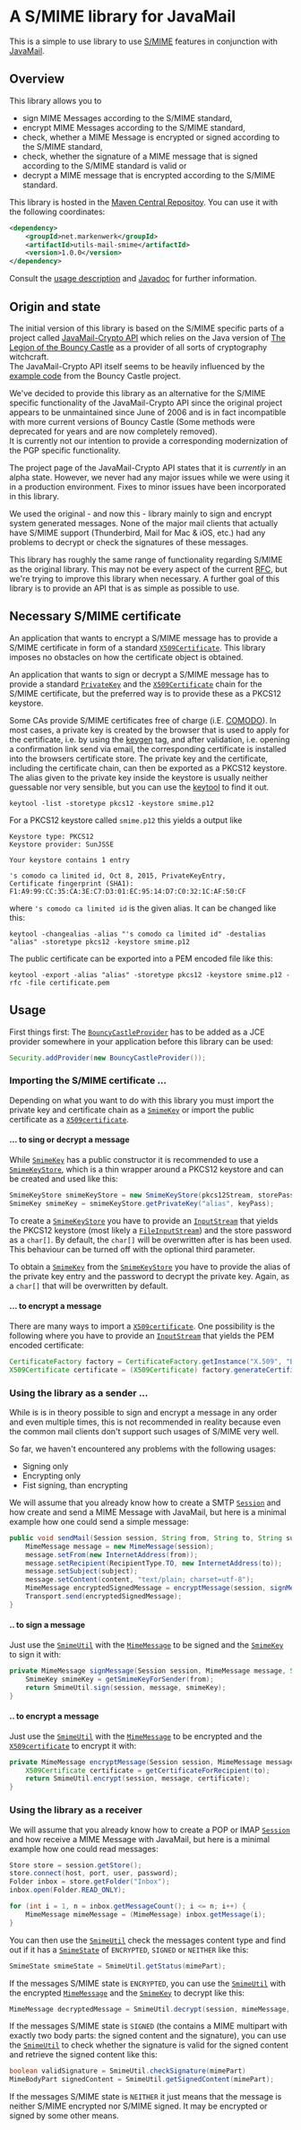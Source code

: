 # A S/MIME library for JavaMail

This is a simple to use library to use [S/MIME](https://en.wikipedia.org/wiki/S/MIME) features in conjunction with [JavaMail](http://www.oracle.com/technetwork/java/javamail/index.html).

## Overview

This library allows you to

 - sign MIME Messages according to the S/MIME standard,
 - encrypt MIME Messages according to the S/MIME standard,
 - check, whether a MIME Message is encrypted or signed according to the S/MIME standard,
 - check, whether the signature of a MIME message that is signed according to the S/MIME standard is valid or
 - decrypt a MIME message that is encrypted according to the S/MIME standard.

This library is hosted in the [Maven Central Repositoy](http://search.maven.org/#artifactdetails|net.markenwerk|utils-mail-smime|1.0.0|jar). You can use it with the following coordinates:

```xml
<dependency>
	<groupId>net.markenwerk</groupId>
	<artifactId>utils-mail-smime</artifactId>
	<version>1.0.0</version>
</dependency>
```

Consult the [usage description](#usage) and [Javadoc](http://markenwerk.github.io/java-utils-mail-smime/javadoc/1.0.0/index.html) for further information.

## Origin and state

The initial version of this library is based on the S/MIME specific parts of a project called [JavaMail-Crypto API](http://javamail-crypto.sourceforge.net/) which relies on the Java version of [The Legion of the Bouncy Castle](http://www.bouncycastle.org/java.html) as a provider of all sorts of cryptography witchcraft.  
The JavaMail-Crypto API itself seems to be heavily influenced by the [example code](http://grepcode.com/file/repo1.maven.org/maven2/org.bouncycastle/bcmail-jdk16/1.46/org/bouncycastle/mail/smime/examples) from the Bouncy Castle project.

We've decided to provide this library as an alternative for the S/MIME specific functionality of the JavaMail-Crypto API since the original project appears to be unmaintained since June of 2006 and is in fact incompatible with more current versions of Bouncy Castle (Some methods were deprecated for years and are now completely removed).  
It is currently not our intention to provide a corresponding modernization of the PGP specific functionality.

The project page of the JavaMail-Crypto API states that it is *currently* in an alpha state. However, we never had any major issues while we were using it in a production environment. Fixes to minor issues have been incorporated in this library.

We used the original - and now this - library mainly to sign and encrypt system generated messages.
None of the major mail clients that actually have S/MIME support (Thunderbird, Mail for Mac & iOS, etc.) had any problems to decrypt or check the signatures of these messages.

This library has roughly the same range of functionality regarding S/MIME as the original library. This may not be every aspect of the current [RFC](https://tools.ietf.org/html/rfc5751), but we're trying to improve this library when necessary. A further goal of this library is to provide an API that is as simple as possible to use.

## Necessary S/MIME certificate

An application that wants to encrypt a S/MIME message has to provide a S/MIME certificate in form of a standard [`X509Certificate`](http://docs.oracle.com/javase/7/docs/api/index.html?java/security/cert/X509Certificate.html).
This library imposes no obstacles on how the certificate object is obtained.

An application that wants to sign or decrypt a S/MIME message has to provide a standard [`PrivateKey`](http://docs.oracle.com/javase/7/docs/api/index.html?java/security/PrivateKey.html) and the [`X509Certificate`](http://docs.oracle.com/javase/7/docs/api/index.html?java/security/cert/X509Certificate.html) chain for the S/MIME certificate, but the preferred way is to provide these as a PKCS12 keystore.

Some CAs provide S/MIME certificates free of charge (i.E. [COMODO](https://secure.comodo.com/products/frontpage?area=SecureEmailCertificate)). In most cases, a private key is created by the browser that is used to apply for the certificate, i.e. by using the [keygen](http://www.w3schools.com/tags/tag_keygen.asp) tag, and after validation, i.e. opening a confirmation link send via email, the corresponding certificate is installed into the browsers certificate store. The private key and the certificate, including the certificate chain, can then be exported as a PKCS12 keystore. The alias given to the private key inside the keystore is usually neither guessable nor very sensible, but you can use the [keytool](https://docs.oracle.com/javase/7/docs/technotes/tools/windows/keytool.html) to find it out.

```shell
keytool -list -storetype pkcs12 -keystore smime.p12
```
	
For a PKCS12 keystore called `smime.p12` this yields a output like

```
Keystore type: PKCS12
Keystore provider: SunJSSE

Your keystore contains 1 entry

's comodo ca limited id, Oct 8, 2015, PrivateKeyEntry, 
Certificate fingerprint (SHA1): F1:A9:99:CC:35:CA:3E:C7:D3:01:EC:95:14:D7:C0:32:1C:AF:50:CF
```
 
where `'s comodo ca limited id` is the given alias. It can be changed like this:

```shell
keytool -changealias -alias "'s comodo ca limited id" -destalias "alias" -storetype pkcs12 -keystore smime.p12
```

The public certificate can be exported into a PEM encoded file like this:

```shell
keytool -export -alias "alias" -storetype pkcs12 -keystore smime.p12 -rfc -file certificate.pem
```
	
## Usage

First things first: The [`BouncyCastleProvider`](http://www.bouncycastle.org/docs/docs1.5on/index.html?org/bouncycastle/jce/provider/BouncyCastleProvider.html) has to be added as a JCE provider somewhere in your application before this library can be used:

```java
Security.addProvider(new BouncyCastleProvider());
```
	
### Importing the S/MIME certificate ...

Depending on what you want to do with this library you must import the private key and certificate chain as a [`SmimeKey`](http://markenwerk.github.io/java-utils-mail-smime/javadoc/1.0.0/index.html?net/markenwerk/utils/mail/smime/SmimeKey.html) or import the public certificate as a [`X509certificate`](http://docs.oracle.com/javase/7/docs/api/index.html?java/security/cert/X509Certificate.html). 

#### ... to sing or decrypt a message

While [`SmimeKey`](http://markenwerk.github.io/java-utils-mail-smime/javadoc/1.0.0/index.html?net/markenwerk/utils/mail/smime/SmimeKey.html) has a public constructor it is recommended to use a [`SmimeKeyStore`](http://markenwerk.github.io/java-utils-mail-smime/javadoc/1.0.0/index.html?net/markenwerk/utils/mail/smime/SmimeKeyStore.html), which is a thin wrapper around a PKCS12 keystore and can be created and used like this:

```java
SmimeKeyStore smimeKeyStore = new SmimeKeyStore(pkcs12Stream, storePass);
SmimeKey smimeKey = smimeKeyStore.getPrivateKey("alias", keyPass);
```

To create a [`SmimeKeyStore`](http://markenwerk.github.io/java-utils-mail-smime/javadoc/1.0.0/index.html?net/markenwerk/utils/mail/smime/SmimeKeyStore.html) you have to provide an [`InputStream`](http://docs.oracle.com/javase/7/docs/api/index.html?java/io/InputStream.html) that yields the PKCS12 keystore (most likely a [`FileInputStream`](http://docs.oracle.com/javase/7/docs/api/index.html?java/io/FileInputStream.html)) and the store password as a `char[]`. By default, the `char[]` will be overwritten after is has been used. This behaviour can be turned off with the optional third parameter.

To obtain a [`SmimeKey`](http://markenwerk.github.io/java-utils-mail-smime/javadoc/1.0.0/index.html?net/markenwerk/utils/mail/smime/SmimeKey.html) from the [`SmimeKeyStore`](http://markenwerk.github.io/java-utils-mail-smime/javadoc/1.0.0/index.html?net/markenwerk/utils/mail/smime/SmimeKeyStore.html) you have to provide the alias of the private key entry and the password to decrypt the private key. Again, as a `char[]` that will be overwritten by default.

#### ... to encrypt a message

There are many ways to import a [`X509certificate`](http://docs.oracle.com/javase/7/docs/api/index.html?java/security/cert/X509Certificate.html). One possibility is the following where you have to provide an [`InputStream`](http://docs.oracle.com/javase/7/docs/api/index.html?java/io/InputStream.html) that yields the PEM encoded certificate:

```java
CertificateFactory factory = CertificateFactory.getInstance("X.509", "BC");
X509Certificate certificate = (X509Certificate) factory.generateCertificate(pemStream);
```
	
### Using the library as a sender ...

While is is in theory possible to sign and encrypt a message in any order and even multiple times, this is not recommended in reality because even the common mail clients don't support such usages of S/MIME very well.

So far, we haven't encountered any problems with the following usages:

 - Signing only
 - Encrypting only
 - Fist signing, than encrypting
 
We will assume that you already know how to create a SMTP [`Session`](https://javamail.java.net/nonav/docs/api/javax/mail/Session.html) and how create and send a MIME Message with JavaMail, but here is a minimal example how one could send a simple message:

```java
public void sendMail(Session session, String from, String to, String subject, String content) throws Exception {
	MimeMessage message = new MimeMessage(session);
	message.setFrom(new InternetAddress(from));
	message.setRecipient(RecipientType.TO, new InternetAddress(to));
	message.setSubject(subject);
	message.setContent(content, "text/plain; charset=utf-8");
	MimeMessage encryptedSignedMessage = encryptMessage(session, signMessage(session, message, from), to);
	Transport.send(encryptedSignedMessage);
}
```

#### .. to sign a message

Just use the [`SmimeUtil`](http://markenwerk.github.io/java-utils-mail-smime/javadoc/1.0.0/index.html?net/markenwerk/utils/mail/smime/SmimeUtil.html) with the [`MimeMessage`](https://javamail.java.net/nonav/docs/api/javax/mail/internet/MimeMessage.html) to be signed and the [`SmimeKey`](http://markenwerk.github.io/java-utils-mail-smime/javadoc/1.0.0/index.html?net/markenwerk/utils/mail/smime/SmimeKey.html) to sign it with:

```java
private MimeMessage signMessage(Session session, MimeMessage message, String from) throws Exception {
	SmimeKey smimeKey = getSmimeKeyForSender(from);
	return SmimeUtil.sign(session, message, smimeKey);
}
```

#### .. to encrypt a message

Just use the [`SmimeUtil`](http://markenwerk.github.io/java-utils-mail-smime/javadoc/1.0.0/index.html?net/markenwerk/utils/mail/smime/SmimeUtil.html) with the [`MimeMessage`](https://javamail.java.net/nonav/docs/api/javax/mail/internet/MimeMessage.html) to be encrypted and the [`X509certificate`](http://docs.oracle.com/javase/7/docs/api/index.html?java/security/cert/X509Certificate.html) to encrypt it with:

```java
private MimeMessage encryptMessage(Session session, MimeMessage message, String to) throws Exception {
	X509Certificate certificate = getCertificateForRecipient(to);
	return SmimeUtil.encrypt(session, message, certificate);
}
```

### Using the library as a receiver

We will assume that you already know how to create a POP or IMAP [`Session`](https://javamail.java.net/nonav/docs/api/javax/mail/Session.html) and how receive a MIME Message with JavaMail, but here is a minimal example how one could read messages:

```java
Store store = session.getStore();
store.connect(host, port, user, password);
Folder inbox = store.getFolder("Inbox");
inbox.open(Folder.READ_ONLY);

for (int i = 1, n = inbox.getMessageCount(); i <= n; i++) {
	MimeMessage mimeMessage = (MimeMessage) inbox.getMessage(i);
}
```
	
You can then use the [`SmimeUtil`](http://markenwerk.github.io/java-utils-mail-smime/javadoc/1.0.0/index.html?net/markenwerk/utils/mail/smime/SmimeUtil.html) check the messages content type and find out if it has a [`SmimeState`](http://markenwerk.github.io/java-utils-mail-smime/javadoc/1.0.0/index.html?net/markenwerk/utils/mail/smime/SmimeState.html) of `ENCRYPTED`, `SIGNED` or `NEITHER` like this:

```java
SmimeState smimeState = SmimeUtil.getStatus(mimePart);
```
	
If the messages S/MIME state is `ENCRYPTED`, you can use the [`SmimeUtil`](http://markenwerk.github.io/java-utils-mail-smime/javadoc/1.0.0/index.html?net/markenwerk/utils/mail/smime/SmimeUtil.html) with the encrypted [`MimeMessage`](https://javamail.java.net/nonav/docs/api/javax/mail/internet/MimeMessage.html) and the [`SmimeKey`](http://markenwerk.github.io/java-utils-mail-smime/javadoc/1.0.0/index.html?net/markenwerk/utils/mail/smime/SmimeKey.html) to decrypt like this:

```java
MimeMessage decryptedMessage = SmimeUtil.decrypt(session, mimeMessage, getSmimeKey());
```
	
If the messages S/MIME state is `SIGNED` (the contains a MIME multipart with exactly two body parts: the signed content and the signature), you can use the [`SmimeUtil`](http://markenwerk.github.io/java-utils-mail-smime/javadoc/1.0.0/index.html?net/markenwerk/utils/mail/smime/SmimeUtil.html) to check whether the signature is valid for the signed content and retrieve the signed content like this:

```java
boolean validSignature = SmimeUtil.checkSignature(mimePart)
MimeBodyPart signedContent = SmimeUtil.getSignedContent(mimePart);
```

If the messages S/MIME state is `NEITHER` it just means that the message is neither S/MIME encrypted nor S/MIME signed. It may be encrypted or signed by some other means.
